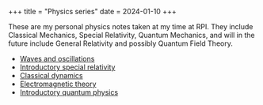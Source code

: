 +++
title = "Physics series"
date = 2024-01-10
+++

These are my personal physics notes taken at my time at RPI. They include Classical Mechanics, Special Relativity, Quantum Mechanics, and will in the future include General Relativity and possibly Quantum Field Theory.

<!-- more -->

- [Waves and oscillations](@/waves-and-oscillations/index.md)
- [Introductory special relativity](@/special-relativity/index.md)
- [Classical dynamics](@/classical-dynamics.md)
- [Electromagnetic theory](@/electromagnetism/index.md)
- [Introductory quantum physics](@/intro-quantum-phys.md)